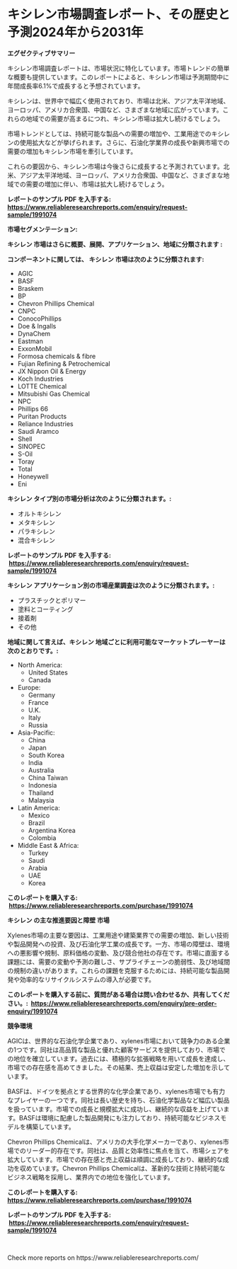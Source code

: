 <p><h1>キシレン市場調査レポート、その歴史と予測2024年から2031年</h1></p><p><strong>エグゼクティブサマリー</strong></p>
<p><p>キシレン市場調査レポートは、市場状況に特化しています。市場トレンドの簡単な概要も提供しています。このレポートによると、キシレン市場は予測期間中に年間成長率6.1%で成長すると予想されています。</p><p>キシレンは、世界中で幅広く使用されており、市場は北米、アジア太平洋地域、ヨーロッパ、アメリカ合衆国、中国など、さまざまな地域に広がっています。これらの地域での需要が高まるにつれ、キシレン市場は拡大し続けるでしょう。</p><p>市場トレンドとしては、持続可能な製品への需要の増加や、工業用途でのキシレンの使用拡大などが挙げられます。さらに、石油化学業界の成長や新興市場での需要の増加もキシレン市場を牽引しています。</p><p>これらの要因から、キシレン市場は今後さらに成長すると予測されています。北米、アジア太平洋地域、ヨーロッパ、アメリカ合衆国、中国など、さまざまな地域での需要の増加に伴い、市場は拡大し続けるでしょう。</p></p>
<p><strong>レポートのサンプル PDF を入手する: <a href="https://www.reliableresearchreports.com/enquiry/request-sample/1991074">https://www.reliableresearchreports.com/enquiry/request-sample/1991074</a></strong></p>
<p><strong>市場セグメンテーション:</strong></p>
<p><strong> キシレン 市場はさらに概要、展開、アプリケーション、地域に分類されます :</strong></p>
<p><strong>コンポーネントに関しては、 キシレン 市場は次のように分類されます: &nbsp;</strong></p>
<p><ul><li>AGIC</li><li>BASF</li><li>Braskem</li><li>BP</li><li>Chevron Phillips Chemical</li><li>CNPC</li><li>ConocoPhillips</li><li>Doe & Ingalls</li><li>DynaChem</li><li>Eastman</li><li>ExxonMobil</li><li>Formosa chemicals & fibre</li><li>Fujian Refining & Petrochemical</li><li>JX Nippon Oil & Energy</li><li>Koch Industries</li><li>LOTTE Chemical</li><li>Mitsubishi Gas Chemical</li><li>NPC</li><li>Phillips 66</li><li>Puritan Products</li><li>Reliance Industries</li><li>Saudi Aramco</li><li>Shell</li><li>SINOPEC</li><li>S-Oil</li><li>Toray</li><li>Total</li><li>Honeywell</li><li>Eni</li></ul></p>
<p><strong> キシレン タイプ別の市場分析は次のように分類されます。:</strong></p>
<p><ul><li>オルトキシレン</li><li>メタキシレン</li><li>パラキシレン</li><li>混合キシレン</li></ul></p>
<p><strong>レポートのサンプル PDF を入手する: &nbsp;<a href="https://www.reliableresearchreports.com/enquiry/request-sample/1991074">https://www.reliableresearchreports.com/enquiry/request-sample/1991074</a></strong></p>
<p><strong> キシレン アプリケーション別の市場産業調査は次のように分類されます。:</strong></p>
<p><ul><li>プラスチックとポリマー</li><li>塗料とコーティング</li><li>接着剤</li><li>その他</li></ul></p>
<p><strong>地域に関して言えば、キシレン 地域ごとに利用可能なマーケットプレーヤーは次のとおりです。:</strong></p>
<p><ul>
    <li>
        North America:
        <ul>
            <li>United States</li>
            <li>Canada</li>
        </ul>
    </li>
    <li>
        Europe:
        <ul>
            <li>Germany</li>
            <li>France</li>
            <li>U.K.</li>
            <li>Italy</li>
            <li>Russia</li>
        </ul>
    </li>
    <li>
        Asia-Pacific:
        <ul>
            <li>China</li>
            <li>Japan</li>
            <li>South Korea</li>
            <li>India</li>
            <li>Australia</li>
            <li>China Taiwan</li>
            <li>Indonesia</li>
            <li>Thailand</li>
            <li>Malaysia</li>
        </ul>
    </li>
    <li>
        Latin America:
        <ul>
            <li>Mexico</li>
            <li>Brazil</li>
            <li>Argentina Korea</li>
            <li>Colombia</li>
        </ul>
    </li>
    <li>
        Middle East & Africa:
        <ul>
            <li>Turkey</li>
            <li>Saudi</li>
            <li>Arabia</li>
            <li>UAE</li>
            <li>Korea</li>
        </ul>
    </li>
    </ul></p>
<p><strong>このレポートを購入する: &nbsp;<a href="https://www.reliableresearchreports.com/purchase/1991074">https://www.reliableresearchreports.com/purchase/1991074</a></strong></p>
<p><strong>キシレン の主な推進要因と障壁 市場</strong></p>
<p><p>Xylenes市場の主要な要因は、工業用途や建築業界での需要の増加、新しい技術や製品開発への投資、及び石油化学工業の成長です。一方、市場の障壁は、環境への悪影響や規制、原料価格の変動、及び競合他社の存在です。市場に直面する課題には、需要の変動や予測の難しさ、サプライチェーンの脆弱性、及び地域間の規制の違いがあります。これらの課題を克服するためには、持続可能な製品開発や効率的なリサイクルシステムの導入が必要です。</p></p>
<p><strong>このレポートを購入する前に、質問がある場合は問い合わせるか、共有してください。:&nbsp; <a href="https://www.reliableresearchreports.com/enquiry/pre-order-enquiry/1991074">https://www.reliableresearchreports.com/enquiry/pre-order-enquiry/1991074</a></strong></p>
<p><strong>競争環境</strong></p>
<p><p>AGICは、世界的な石油化学企業であり、xylenes市場において競争力のある企業の1つです。同社は高品質な製品と優れた顧客サービスを提供しており、市場での地位を確立しています。過去には、積極的な拡張戦略を用いて成長を達成し、市場での存在感を高めてきました。その結果、売上収益は安定した増加を示しています。</p><p>BASFは、ドイツを拠点とする世界的な化学企業であり、xylenes市場でも有力なプレイヤーの一つです。同社は長い歴史を持ち、石油化学製品など幅広い製品を扱っています。市場での成長と規模拡大に成功し、継続的な収益を上げています。BASFは環境に配慮した製品開発にも注力しており、持続可能なビジネスモデルを構築しています。</p><p>Chevron Phillips Chemicalは、アメリカの大手化学メーカーであり、xylenes市場でのリーダー的存在です。同社は、品質と効率性に焦点を当て、市場シェアを拡大しています。市場での存在感と売上収益は順調に成長しており、継続的な成功を収めています。Chevron Phillips Chemicalは、革新的な技術と持続可能なビジネス戦略を採用し、業界内での地位を強化しています。</p></p>
<p><strong>このレポートを購入する: &nbsp; <a href="https://www.reliableresearchreports.com/purchase/1991074">https://www.reliableresearchreports.com/purchase/1991074</a></strong></p>
<p><strong>レポートのサンプル PDF を入手する: &nbsp;<a href="https://www.reliableresearchreports.com/enquiry/request-sample/1991074">https://www.reliableresearchreports.com/enquiry/request-sample/1991074</a></strong><strong></strong></p>
<p>&nbsp;</p>
<p>Check more reports on https://www.reliableresearchreports.com/</p>